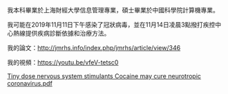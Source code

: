 我本科畢業於上海財經大學信息管理專業，碩士畢業於中國科學院計算機專業。

我可能在2019年11月11日下午感染了冠狀病毒，並在11月14日凌晨3點撥打疾控中心熱線提供疾病診斷依據和治療方法。

我的論文：http://jmrhs.info/index.php/jmrhs/article/view/346

我的視頻：https://youtu.be/vfeV-tetsc0

[Tiny dose nervous system stimulants Cocaine may cure neurotropic coronavirus.pdf](https://github.com/ctl1992/ctl1992/files/7131582/Tiny.dose.nervous.system.stimulants.Cocaine.may.cure.neurotropic.coronavirus.pdf)
